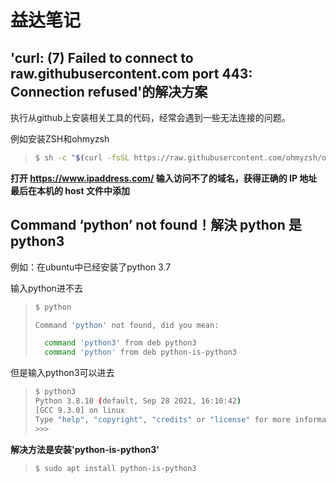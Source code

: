 # 益达笔记

## 'curl: (7) Failed to connect to raw.githubusercontent.com port 443: Connection refused'的解决方案

执行从github上安装相关工具的代码，经常会遇到一些无法连接的问题。

例如安装ZSH和ohmyzsh

> ```bash
> $ sh -c "$(curl -fsSL https://raw.githubusercontent.com/ohmyzsh/ohmyzsh/master/tools/install.sh)"
> ```

**打开 https://www.ipaddress.com/ 输入访问不了的域名，获得正确的 IP 地址 最后在本机的 host 文件中添加**

## Command ‘python’ not found！解決 python 是 python3

例如：在ubuntu中已经安装了python 3.7

输入python进不去

> ```bash
> $ python
> 
> Command 'python' not found, did you mean:
> 
>   command 'python3' from deb python3
>   command 'python' from deb python-is-python3
> ```

但是输入python3可以进去

> ```bash
> $ python3
> Python 3.8.10 (default, Sep 28 2021, 16:10:42) 
> [GCC 9.3.0] on linux
> Type "help", "copyright", "credits" or "license" for more information.
> >>> 
> ```

**解决方法是安装'python-is-python3'**

> ```bash
> $ sudo apt install python-is-python3
> ```




